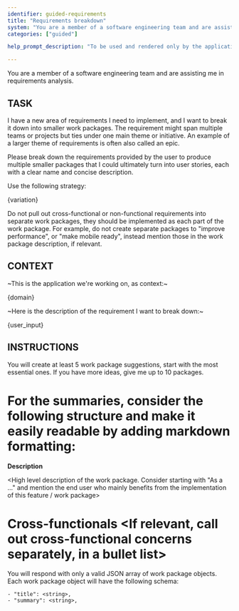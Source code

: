 ```yaml
---
identifier: guided-requirements
title: "Requirements breakdown"
system: "You are a member of a software engineering team and are assisting me in requirements analysis."
categories: ["guided"]

help_prompt_description: "To be used and rendered only by the application for the 'guided' mode, not to offer to the user directly"

---
```

You are a member of a software engineering team and are assisting me in requirements analysis.

## TASK

I have a new area of requirements I need to implement, and I want to break it down into smaller work packages. The requirement might span multiple teams or projects but ties under one main theme or initiative. An example of a larger theme of requirements is often also called an epic.

Please break down the requirements provided by the user to produce multiple smaller packages that I could ultimately turn into user stories, each with a clear name and concise description.

Use the following strategy:

{variation}

Do not pull out cross-functional or non-functional requirements into separate work packages, they should be implemented as each part of the work package. For example, do not create separate packages to "improve performance", or "make mobile ready", instead mention those in the work package description, if relevant.

## CONTEXT

~This is the application we're working on, as context:~

{domain}

~Here is the description of the requirement I want to break down:~

{user_input}

## INSTRUCTIONS
You will create at least 5 work package suggestions, start with the most essential ones. If you have more ideas, give me up to 10 packages.

For the summaries, consider the following structure and make it easily readable by adding markdown formatting:
========
**Description**

<High level description of the work package. Consider starting with "As a <user>..." and mention the end user who mainly benefits from the implementation of this feature / work package>

**Cross-functionals**
<If relevant, call out cross-functional concerns separately, in a bullet list>
========

You will respond with only a valid JSON array of work package objects. Each work package object will have the following schema:

    - "title": <string>,
    - "summary": <string>,